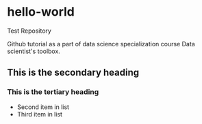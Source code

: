 # hello-world
Test Repository

Github tutorial as a part of data science specialization course Data scientist's toolbox.

## This is the secondary heading
### This is the tertiary heading

* Second item in list
* Third item in list
